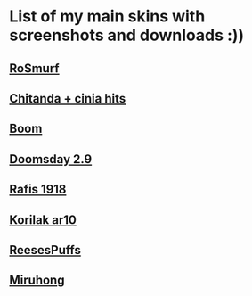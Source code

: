 # List of my main skins with screenshots and downloads :))

## [RoSmurf](https://puu.sh/vJEXM/efe229aae0.osk)

## [Chitanda + cinia hits](https://puu.sh/vJEY7/485a409acc.osk)

## [Boom](https://puu.sh/vJEXd/4abb1bf1a1.osk)

## [Doomsday 2.9](https://puu.sh/vJEWS/15cd69fa99.osk)

## [Rafis 1918](https://puu.sh/vJEZ7/cb6eaba44a.osk)

## [Korilak ar10](https://puu.sh/vJEYD/1857337e07.osk)

## [ReesesPuffs](https://puu.sh/vJEXi/ee96c44bb9.osk)

## [Miruhong](https://puu.sh/vJEXc/ed81653d85.osk)
